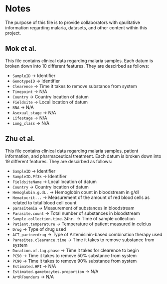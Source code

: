 # Notes
The purpose of this file is to provide collaborators with qaulitative information regarding malaria, datasets, and other content within this project.

## Mok et al.
This file contains clinical data regarding malaria samples. Each datum is broken down into 10 different features. They are descirbed as follows:
* `SampleID` -> Identifier
* `GenotypeID` -> Identifier
* `Clearence` -> Time it takes to remove substance from system
* `Timepoint` -> N/A
* `Country` -> Country location of datum
* `Fieldsite` -> Local location of datum
* `RNA` -> N/A
* `Asexual_stage` -> N/A
* `Lifestage` -> N/A
* `Long_class` -> N/A

## Zhu et al.
This file contains clinical data regarding malaria samples, patient information, and pharmaceutical treatment. Each datum is broken down into 19 different features. They are descirbed as follows:
* `SampleID` -> Identifier
* `SampleID.Pf3k` -> Identifier
* `FieldsiteName` -> Local location of datum
* `Country` -> Country location of datum
* `Hemoglobin.g.dL.` -> Hemoglobin count in bloodstream in g/dl
* `Hematocrit...` -> Measurement of the amount of red blood cells as related to total blood cell count
* `parasitemia` -> Measurement of substances in bloodstream
* `Parasite.count` -> Total number of substances in bloodstream
* `Sample.collection.time.24hr.` -> Time of sample collection
* `Patient.temperature` -> Temperature of patient measured in celcius
* `Drug` -> Type of drug used
* `ACT_partnerdrug` -> Type of Artemisinin-based combination therapy used
* `Parasites.clearance.time` -> Time it takes to remove substance from system
* `Duration.of.lag.phase` -> Time it takes for clearence to begin
* `PC50` -> Time it takes to remove 50% substance from system
* `PC90` -> Time it takes to remove 90% substance from system
* `Estimated.HPI` -> N/A
* `Estimated.gametocytes.proportion` -> N/A
* `ArtRFounders` -> N/A




	
